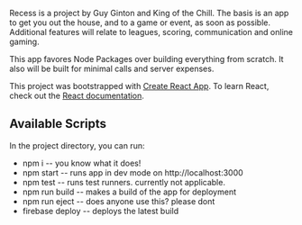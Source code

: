 Recess is a project by Guy Ginton and King of the Chill.
The basis is an app to get you out the house, and to a game or event, as soon as possible.
Additional features will relate to leagues, scoring, communication and online gaming.

This app favores Node Packages over building everything from scratch.
It also will be built for minimal calls and server expenses. 

This project was bootstrapped with [Create React App](https://github.com/facebook/create-react-app).
To learn React, check out the [React documentation](https://reactjs.org/).


## Available Scripts
In the project directory, you can run:
* npm i -- you know what it does!
* npm start -- runs app in dev mode on http://localhost:3000
* npm test -- runs test runners. currently not applicable.
* npm run build -- makes a build of the app for deployment
* npm run eject -- does anyone use this? please dont
* firebase deploy -- deploys the latest build